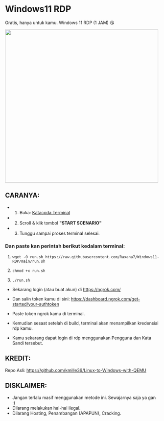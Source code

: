 # Windows11 RDP
Gratis, hanya untuk kamu. Windows 11 RDP (1 JAM) 😘

<img src="https://i.imgur.com/er8jcIF.png" width="500" />

## CARANYA:

- 1. Buka: [Katacoda Terminal](https://www.katacoda.com/openshift/courses/subsystems/container-internals-lab-2-0-part-1)
- 2. Scroll & klik tombol **"START SCENARIO"**
- 3. Tunggu sampai proses terminal selesai.

### Dan paste kan perintah berikut kedalam terminal:

1. `wget -O run.sh https://raw.githubusercontent.com/Raxana7/Windows11-RDP/main/run.sh`

2. `chmod +x run.sh`

3. `./run.sh`

- Sekarang login (atau buat akun) di https://ngrok.com/

- Dan salin token kamu di sini: https://dashboard.ngrok.com/get-started/your-authtoken

- Paste token ngrok kamu di terminal.
- Kemudian sesaat setelah di build, terminal akan menampilkan kredensial rdp kamu.
- Kamu sekarang dapat login di rdp menggunakan Pengguna dan Kata Sandi tersebut.

## KREDIT:
Repo Asli: https://github.com/kmille36/Linux-to-Windows-with-QEMU

## DISKLAIMER:
   - Jangan terlalu masif menggunakan metode ini. Sewajarnya saja ya gan :)
   - Dilarang melakukan hal-hal ilegal.
   - Dilarang Hosting, Penambangan (APAPUN), Cracking.
